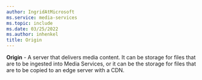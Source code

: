 ```yaml
---
author: IngridAtMicrosoft
ms.service: media-services
ms.topic: include
ms.date: 03/25/2022
ms.author: inhenkel
title: Origin
---
```


**Origin** - A server that delivers media content.  It can be storage for files that are to be ingested into Media Services, or it can be the storage for files that are to be copied to an edge server with a CDN.